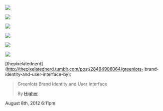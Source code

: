 ![](../../media/17607011591.jpg)

![](../../media/17607011591.jpg)

![](../../media/17607011591.jpg)

![](../../media/17607011591.jpg)

![](../../media/17607011591.jpg)

![](../../media/17607011591.jpg)

[thepixelatednerd](http://thepixelatednerd.tumblr.com/post/28494906064/greenlots-
brand-identity-and-user-interface-by):

> Greenlots Brand Identity and User Interface
>
> By [Higher](http://higher-ru.com/)

August 8th, 2012 6:11pm

